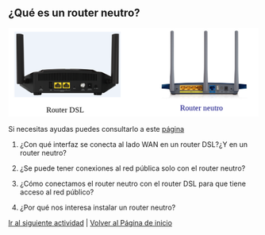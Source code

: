 ## ¿Qué es un router neutro?
![Reinicia la página para volver a cargar el imagen](imagen/router1.png)

Si necesitas ayudas puedes consultarlo a este [página](https://www.rankia.com/foros/internet-telefonia-movil/temas/2930289-router-neutro-que-para-sirve)

1. ¿Con qué interfaz se conecta al lado WAN en un router DSL?¿Y en un router neutro?

3. ¿Se puede tener conexiones al red pública solo con el router neutro?

4. ¿Cómo conectamos el router neutro con el router DSL para que tiene acceso al red público?

5. ¿Por qué nos interesa instalar un router neutro?

[Ir al siguiente actividad](ActividadRQ5.2.md) | [Volver al Página de inicio](inicio.md)
